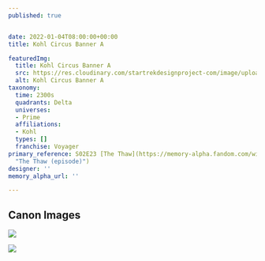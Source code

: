 ```yaml
---
published: true


date: 2022-01-04T08:00:00+00:00
title: Kohl Circus Banner A

featuredImg:
  title: Kohl Circus Banner A
  src: https://res.cloudinary.com/startrekdesignproject-com/image/upload/v1641506522/Kohl-Circus-Banner-A.png
  alt: Kohl Circus Banner A
taxonomy:
  time: 2300s
  quadrants: Delta
  universes:
  - Prime
  affiliations:
  - Kohl
  types: []
  franchise: Voyager
primary_reference: S02E23 [The Thaw](https://memory-alpha.fandom.com/wiki/The_Thaw_(episode)
  "The Thaw (episode)")
designer: ''
memory_alpha_url: ''

---
```

## Canon Images

![](https://res.cloudinary.com/startrekdesignproject-com/image/upload/v1641506843/Kohl_circus_logo_The_thaw_4.jpg)

![](https://res.cloudinary.com/startrekdesignproject-com/image/upload/v1641506843/Kohl_circus_logo_The_thaw_3.jpg)